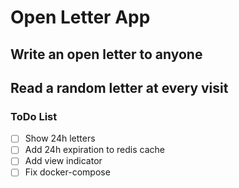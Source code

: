 # Open Letter App
## Write an open letter to anyone
## Read a random letter at every visit

### ToDo List

- [ ] Show 24h letters
- [ ] Add 24h expiration to redis cache
- [ ] Add view indicator
- [ ] Fix docker-compose